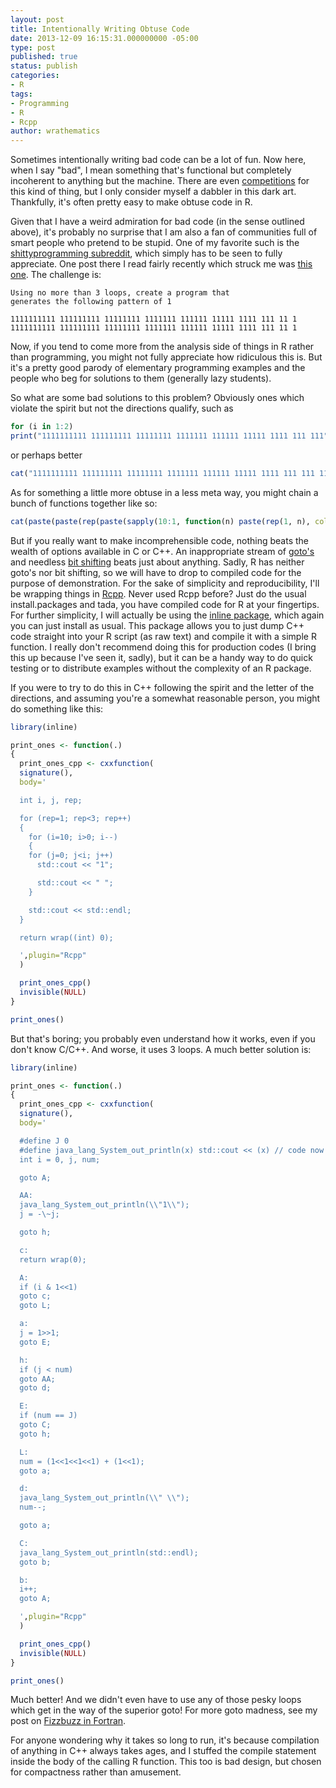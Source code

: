 ```yaml
---
layout: post
title: Intentionally Writing Obtuse Code
date: 2013-12-09 16:15:31.000000000 -05:00
type: post
published: true
status: publish
categories:
- R
tags:
- Programming
- R
- Rcpp
author: wrathematics
---
```



Sometimes intentionally writing bad code can be a lot of fun. Now here, when I say "bad", I mean something that's functional but completely incoherent to anything but the machine. There are even [competitions](http://ioccc.org/) for this kind of thing, but I only consider myself a dabbler in this dark art. Thankfully, it's often pretty easy to make obtuse code in R.

Given that I have a weird admiration for bad code (in the sense outlined above), it's probably no surprise that I am also a fan of communities full of smart people who pretend to be stupid. One of my favorite such is the [shittyprogramming subreddit](http://www.reddit.com/r/shittyprogramming), which simply has to be seen to fully appreciate. One post there I read fairly recently which struck me was [this one](http://www.reddit.com/r/shittyprogramming/comments/1pnuqy/help_i_cant_get_this_program_to_work/cd46q6n). The challenge is:

```
Using no more than 3 loops, create a program that
generates the following pattern of 1

1111111111 111111111 11111111 1111111 111111 11111 1111 111 11 1
1111111111 111111111 11111111 1111111 111111 11111 1111 111 11 1
```

Now, if you tend to come more from the analysis side of things in R rather than programming, you might not fully appreciate how ridiculous this is. But it's a pretty good parody of elementary programming examples and the people who beg for solutions to them (generally lazy students).

So what are some bad solutions to this problem? Obviously ones which violate the spirit but not the directions qualify, such as

```R
for (i in 1:2)
print("1111111111 111111111 11111111 1111111 111111 11111 1111 111 111")
```

or perhaps better

```R
cat("1111111111 111111111 11111111 1111111 111111 11111 1111 111 111 1111111111 111111111 11111111 1111111 111111 11111 1111 111 111")
```

As for something a little more obtuse in a less meta way, you might chain a bunch of functions together like so:

```R
cat(paste(paste(rep(paste(sapply(10:1, function(n) paste(rep(1, n), collapse="")), collapse=" "), 2), collapse=" "), ""))
```

But if you really want to make incomprehensible code, nothing beats the wealth of options available in C or C++. An inappropriate stream of [goto's](https://en.wikipedia.org/wiki/Goto) and needless [bit shifting](https://en.wikipedia.org/wiki/Bitwise_operation) beats just about anything. Sadly, R has neither goto's nor bit shifting, so we will have to drop to compiled code for the purpose of demonstration. For the sake of simplicity and reproducibility, I'll be wrapping things in [Rcpp](http://cran.r-project.org/web/packages/Rcpp/index.html). Never used Rcpp before? Just do the usual install.packages and tada, you have compiled code for R at your fingertips. For further simplicity, I will actually be using the [inline package](http://cran.r-project.org/web/packages/inline/index.html), which again you can just install as usual. This package allows you to just dump C++ code straight into your R script (as raw text) and compile it with a simple R function. I really don't recommend doing this for production codes (I bring this up because I've seen it, sadly), but it can be a handy way to do quick testing or to distribute examples without the complexity of an R package.

If you were to try to do this in C++ following the spirit and the letter of the directions, and assuming you're a somewhat reasonable person, you might do something like this:

```R
library(inline)

print_ones <- function(.)
{
  print_ones_cpp <- cxxfunction(
  signature(),
  body='

  int i, j, rep;

  for (rep=1; rep<3; rep++)
  {
    for (i=10; i>0; i--)
    {
    for (j=0; j<i; j++)
      std::cout << "1";

      std::cout << " ";
    }

    std::cout << std::endl;
  }

  return wrap((int) 0);

  ',plugin="Rcpp"
  )

  print_ones_cpp()
  invisible(NULL)
}

print_ones()
```

But that's boring; you probably even understand how it works, even if you don't know C/C++. And worse, it uses 3 loops. A much better solution is:

```R
library(inline)

print_ones <- function(.)
{
  print_ones_cpp <- cxxfunction(
  signature(),
  body='

  #define J 0
  #define java_lang_System_out_println(x) std::cout << (x) // code now enterprise ready
  int i = 0, j, num;

  goto A;

  AA:
  java_lang_System_out_println(\\"1\\");
  j = -\~j;

  goto h;

  c:
  return wrap(0);

  A:
  if (i & 1<<1)
  goto c;
  goto L;

  a:
  j = 1>>1;
  goto E;

  h:
  if (j < num)
  goto AA;
  goto d;

  E:
  if (num == J)
  goto C;
  goto h;

  L:
  num = (1<<1<<1<<1) + (1<<1);
  goto a;

  d:
  java_lang_System_out_println(\\" \\");
  num--;

  goto a;

  C:
  java_lang_System_out_println(std::endl);
  goto b;

  b:
  i++;
  goto A;

  ',plugin="Rcpp"
  )

  print_ones_cpp()
  invisible(NULL)
}

print_ones()
```

Much better! And we didn't even have to use any of those pesky loops which get in the way of the superior goto! For more goto madness, see my post on [Fizzbuzz in Fortran](http://librestats.com/2013/04/26/the-fizzbuzz-that-fortran-deserves/).

For anyone wondering why it takes so long to run, it's because compilation of anything in C++ always takes ages, and I stuffed the compile statement inside the body of the calling R function. This too is bad design, but chosen for compactness rather than amusement.
